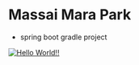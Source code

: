 # Massai Mara Park

+ spring boot gradle project

[![Hello World!!](https://github.com/Jordan0216/massai_mara_park01/actions/workflows/01helloworld.yaml/badge.svg)](https://github.com/Jordan0216/massai_mara_park01/actions/workflows/01helloworld.yaml)